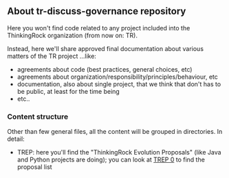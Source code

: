 ## About tr-discuss-governance repository
Here you won't find code related to any project included into the ThinkingRock organization (from now on: TR).

Instead, here we'll share approved final documentation about various matters of the TR project ...like:
- agreements about code (best practices, general choices, etc) 
- agreements about organization/responsibility/principles/behaviour, etc
- documentation, also about single project, that we think that don't has to be public, at least for the time being
- etc..

### Content structure
Other than few general files, all the content will be grouped in directories. In detail:
- TREP: here you'll find the "ThinkingRock Evolution Proposals" (like Java and Python projects are doing); you can look at [TREP 0](TREP/TREP-0.md) to find the proposal list
